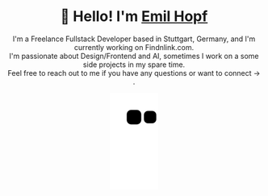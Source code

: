 

<h1 align="center">
  👋 Hello! I'm <a href="https://www.findnlink.com/de/member/emil" target="_blank">Emil Hopf</a>
</h1>

<p align="center">
I'm a Freelance Fullstack Developer based in Stuttgart, Germany, and I'm currently working on Findnlink.com. 
  <br />
  I'm passionate about Design/Frontend and AI, sometimes I work on a some side projects in my spare time. 
  <br />
  Feel free to reach out to me if you have any questions or want to connect -> <https://twitter.com/emilhopf>.
</p>

<p align="center">
  <img src="https://github.com/jaemil/jaemil/blob/output/github-contribution-snake.svg" alt="My Contributions Graph" />
</p>
